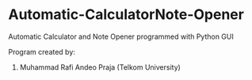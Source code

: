 # Automatic-CalculatorNote-Opener
Automatic Calculator and Note Opener programmed with Python GUI

Program created by:
1. Muhammad Rafi Andeo Praja (Telkom University)
